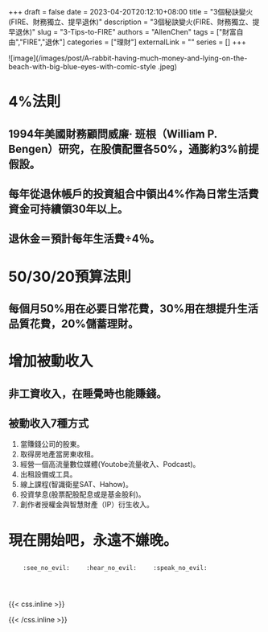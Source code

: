 +++ 
draft = false
date = 2023-04-20T20:12:10+08:00
title = "3個秘訣變火(FIRE、財務獨立、提早退休)"
description = "3個秘訣變火(FIRE、財務獨立、提早退休)"
slug = "3-Tips-to-FIRE"
authors = "AllenChen"
tags = ["財富自由","FIRE","退休"]
categories = ["理財"]
externalLink = ""
series = []
+++

![image](/images/post/A-rabbit-having-much-money-and-lying-on-the-beach-with-big-blue-eyes-with-comic-style
.jpeg)

# 4%法則
## 1994年美國財務顧問威廉‧ 班根（William P. Bengen）研究，在股債配置各50%，通膨約3%前提假設。
## 每年從退休帳戶的投資組合中領出4%作為日常生活費資金可持續領30年以上。
## 退休金＝預計每年生活費÷4％。
# 50/30/20預算法則
## 每個月50%用在必要日常花費，30%用在想提升生活品質花費，20%儲蓄理財。
# 增加被動收入
## 非工資收入，在睡覺時也能賺錢。
## 被動收入7種方式
1. 當賺錢公司的股東。
2. 取得房地產當房東收租。
3. 經營一個高流量數位媒體(Youtobe流量收入、Podcast)。
4. 出租設備或工具。
5. 線上課程(智識衛星SAT、Hahow)。
6. 投資孳息(股票配股配息或是基金股利)。
7. 創作者授權金與智慧財產（IP）衍生收入。

# 現在開始吧，永遠不嫌晚。

<p><span class="nowrap"><span class="emojify">🙈</span> <code>:see_no_evil:</code></span>  <span class="nowrap"><span class="emojify">🙉</span> <code>:hear_no_evil:</code></span>  <span class="nowrap"><span class="emojify">🙊</span> <code>:speak_no_evil:</code></span></p>
<br>
    

{{< css.inline >}}
<style>
.emojify {
	font-family: Apple Color Emoji, Segoe UI Emoji, NotoColorEmoji, Segoe UI Symbol, Android Emoji, EmojiSymbols;
	font-size: 2rem;
	vertical-align: middle;
}
@media screen and (max-width:650px) {
  .nowrap {
    display: block;
    margin: 25px 0;
  }
}
</style>
{{< /css.inline >}}
